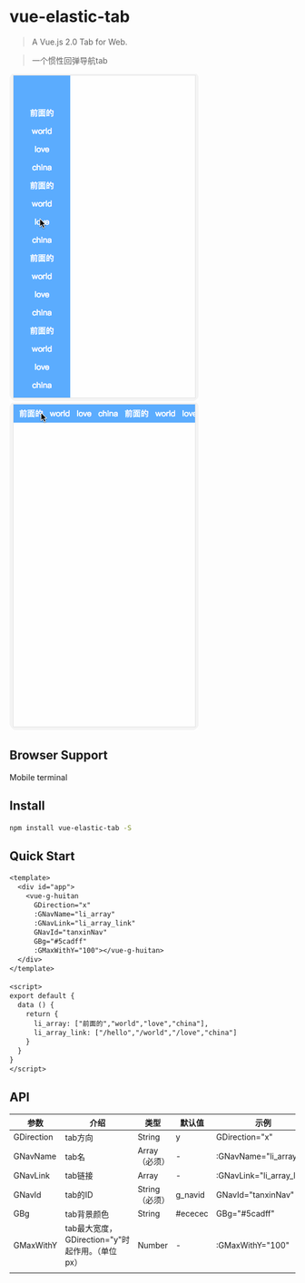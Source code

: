 # vue-elastic-tab

> A Vue.js 2.0 Tab for Web.

> 一个惯性回弹导航tab

![image](./src/assets/tupianfaguang.gif)
![image](./src/assets/tupianfaguang1.gif)

## Browser Support

Mobile terminal

## Install

```bash
npm install vue-elastic-tab -S
```

## Quick Start
```vue
<template>
  <div id="app">		
    <vue-g-huitan
      GDirection="x" 
      :GNavName="li_array" 
      :GNavLink="li_array_link"
      GNavId="tanxinNav"
      GBg="#5cadff" 
      :GMaxWithY="100"></vue-g-huitan>
  </div>
</template>

<script>
export default {
  data () {
    return {
      li_array: ["前面的","world","love","china"],
      li_array_link: ["/hello","/world","/love","china"]
    }
  }
}
</script>

```

## API

| 参数       | 介绍                                            | 类型           | 默认值  | 示例                      |
| ---------- | ----------------------------------------------- | -------------- | ------- | ------------------------- |
| GDirection | tab方向                                         | String         | y       | GDirection="x"            |
| GNavName   | tab名                                           | Array（必须）  | -       | :GNavName="li_array"      |
| GNavLink   | tab链接                                         | Array          | -       | :GNavLink="li_array_link" |
| GNavId     | tab的ID                                         | String（必须） | g_navid | GNavId="tanxinNav"        |
| GBg        | tab背景颜色                                     | String         | #ececec | GBg="#5cadff"             |
| GMaxWithY  | tab最大宽度，GDirection="y"时起作用。（单位px） | Number         | -       | :GMaxWithY="100"          |
|            |                                                 |                |         |                           |
